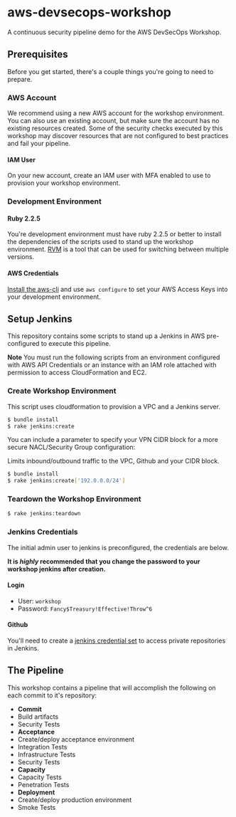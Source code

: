 # aws-devsecops-workshop
A continuous security pipeline demo for the AWS DevSecOps Workshop.

## Prerequisites
Before you get started, there's a couple things you're going to need to prepare.

### AWS Account
We recommend using a new AWS account for the workshop environment. You can also use an existing account, but make sure the account has no existing resources created. Some of the security checks executed by this workshop may discover resources that are not configured to best practices and fail your pipeline.

#### IAM User
On your new account, create an IAM user with MFA enabled to use to provision your workshop environment.

### Development Environment

#### Ruby 2.2.5
You're development environment must have ruby 2.2.5 or better to install the dependencies of the scripts used to stand up the workshop environment. [RVM](https://rvm.io/) is a tool that can be used for switching between multiple versions.

#### AWS Credentials
[Install the aws-cli](http://docs.aws.amazon.com/cli/latest/userguide/installing.html#install-bundle-other-os) and use `aws configure` to set your AWS Access Keys into your development environment.

## Setup Jenkins
This repository contains some scripts to stand up a Jenkins in AWS pre-configured to execute this pipeline.

**Note** You must run the following scripts from an environment configured with AWS API Credentials or an instance with an IAM role attached with permission to access CloudFormation and EC2.

### Create Workshop Environment
This script uses cloudformation to provision a VPC and a Jenkins server.

```bash
$ bundle install
$ rake jenkins:create
```

You can include a parameter to specify your VPN CIDR block for a more secure NACL/Security Group configuration:

Limits inbound/outbound traffic to the VPC, Github and your CIDR block.
```bash
$ bundle install
$ rake jenkins:create['192.0.0.0/24']
```

### Teardown the Workshop Environment
```bash
$ rake jenkins:teardown
```

### Jenkins Credentials
The initial admin user to jenkins is preconfigured, the credentials are below.

**It is _highly_ recommended that you change the password to your workshop jenkins after creation.**

#### Login
* User: `workshop`
* Password: `Fancy$Treasury!Effective!Throw^6`

#### Github
You'll need to create a [jenkins credential set](https://wiki.jenkins-ci.org/display/JENKINS/Credentials+Plugin) to access private repositories in Jenkins.

## The Pipeline
This workshop contains a pipeline that will accomplish the following on each commit to it's repository:

* **Commit**
 * Build artifacts
 * Security Tests
* **Acceptance**
 * Create/deploy acceptance environment
 * Integration Tests
 * Infrastructure Tests
 * Security Tests
* **Capacity**
 * Capacity Tests
 * Penetration Tests
* **Deployment**
 * Create/deploy production environment
 * Smoke Tests
